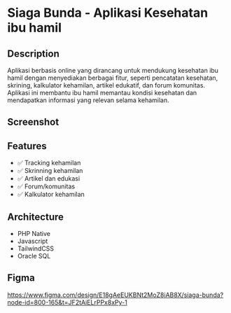 # Siaga Bunda - Aplikasi Kesehatan ibu hamil

## Description
Aplikasi berbasis online yang dirancang untuk mendukung kesehatan ibu
hamil dengan menyediakan berbagai fitur, seperti pencatatan kesehatan, skrining, kalkulator
kehamilan, artikel edukatif, dan forum komunitas. Aplikasi ini membantu ibu hamil
memantau kondisi kesehatan dan mendapatkan informasi yang relevan selama kehamilan.

## Screenshot

## Features
- ✅ Tracking kehamilan
- ✅ Skrinning kehamilan
- ✅ Artikel dan edukasi
- ✅ Forum/komunitas
- ✅ Kalkulator kehamilan

## Architecture
- PHP Native
- Javascript
- TailwindCSS
- Oracle SQL

## Figma
https://www.figma.com/design/E18gAeEUKBNt2MoZ8iAB8X/siaga-bunda?node-id=800-165&t=JF2tAiELrPPx8xPy-1
